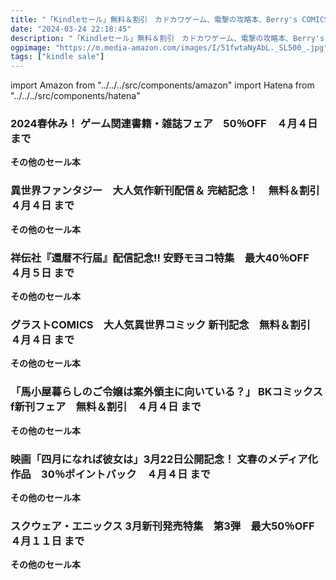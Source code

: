 ```yaml
---
title: "「Kindleセール」無料＆割引　カドカワゲーム、電撃の攻略本、Berry's COMICS、安野モヨコ特集、グラストCOMICS、BKコミックス、文春文庫、ガンガンコミックス"
date: "2024-03-24 22:18:45"
description: "「Kindleセール」無料＆割引　カドカワゲーム、電撃の攻略本、Berry's COMICS、安野モヨコ特集、グラストCOMICS、BKコミックス、文春文庫、ガンガンコミックス"
ogpimage: "https://m.media-amazon.com/images/I/51fwtaNyAbL._SL500_.jpg"
tags: ["kindle sale"]
---
```

import Amazon from "../../../src/components/amazon"
import Hatena from "../../../src/components/hatena"





### 2024春休み！ ゲーム関連書籍・雑誌フェア　50％OFF　４月４日 まで


<Amazon asin="B0C2H1XMMV" />



<Amazon asin="B00D3Y2U5I" />



<Amazon asin="B0CDNZCVGL" />


**その他のセール本**

<Hatena src="https://kyukyunyorituryo.github.io/kindle_sale/20240404s39786/" title=""/>

### 異世界ファンタジー　大人気作新刊配信＆ 完結記念！　無料＆割引　４月４日 まで


<Amazon asin="B0C611C7C6" />



<Amazon asin="B092YNHFRH" />



<Amazon asin="B0BBM914DN" />


**その他のセール本**

<Hatena src="https://kyukyunyorituryo.github.io/kindle_sale/20240404s39742/" title=""/>

### 祥伝社『還暦不行届』配信記念!! 安野モヨコ特集　最大40％OFF　４月５日 まで


<Amazon asin="B0C6QCRCV6" />



<Amazon asin="B00AY7FI7O" />


<Amazon asin="B00AZWTDQU" />


**その他のセール本**

<Hatena src="https://kyukyunyorituryo.github.io/kindle_sale/20240405s39857/" title=""/>

### グラストCOMICS　大人気異世界コミック 新刊記念　無料＆割引　４月４日 まで


<Amazon asin="B0B6P9FK2P" />



<Amazon asin="B0BMZZ81VK" />



<Amazon asin="B0BW33MWKS" />


**その他のセール本**

<Hatena src="https://kyukyunyorituryo.github.io/kindle_sale/20240404s39706/" title=""/>

### 「馬小屋暮らしのご令嬢は案外領主に向いている？」 BKコミックスf新刊フェア　無料＆割引　４月４日 まで


<Amazon asin="B0C8XDQRXT" />



<Amazon asin="B0BP7GBBN9" />



<Amazon asin="B09YYLHBHL" />


**その他のセール本**

<Hatena src="https://kyukyunyorituryo.github.io/kindle_sale/20240404s39759/" title=""/>

### 映画「四月になれば彼女は」3月22日公開記念！ 文春のメディア化作品　30％ポイントバック　４月４日 まで


<Amazon asin="B07V2X3Z7W" />



<Amazon asin="B0CJJB8BSJ" />



<Amazon asin="B06XKG78LR" />


**その他のセール本**

<Hatena src="https://kyukyunyorituryo.github.io/kindle_sale/20240404s39287/" title=""/>

### スクウェア・エニックス 3月新刊発売特集　第3弾　最大50％OFF　４月１１日 まで


<Amazon asin="B01LAEBR6A" />



<Amazon asin="B07HRQJ1WV" />



<Amazon asin="B0B2P4NVPJ" />


**その他のセール本**

<Hatena src="https://kyukyunyorituryo.github.io/kindle_sale/20240411s39855/" title=""/>